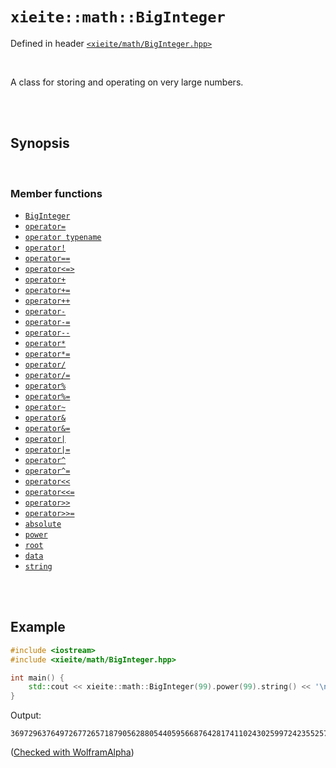 # `xieite::math::BigInteger`
Defined in header [`<xieite/math/BigInteger.hpp>`](../../include/xieite/math/BigInteger.hpp)

<br/>

A class for storing and operating on very large numbers.

<br/><br/>

## Synopsis

<br/>

### Member functions
- [`BigInteger`](../../docs/math/BigInteger/constructor.md)
- [`operator=`](../../docs/math/BigInteger/operatorAssign.md)
- [`operator typename`](../../docs/math/BigInteger/operatorCast.md)
- [`operator!`](../../docs/math/BigInteger/operatorNot.md)
- [`operator==`](../../docs/math/BigInteger/operatorEquals.md)
- [`operator<=>`](../../docs/math/BigInteger/operatorSpaceship.md)
- [`operator+`](../../docs/math/BigInteger/operatorAdd.md)
- [`operator+=`](../../docs/math/BigInteger/operatorAddAssign.md)
- [`operator++`](../../docs/math/BigInteger/operatorIncrement.md)
- [`operator-`](../../docs/math/BigInteger/operatorSubtract.md)
- [`operator-=`](../../docs/math/BigInteger/operatorSubtractAssign.md)
- [`operator--`](../../docs/math/BigInteger/operatorDecrement.md)
- [`operator*`](../../docs/math/BigInteger/operatorMultiply.md)
- [`operator*=`](../../docs/math/BigInteger/operatorMultiplyAssign.md)
- [`operator/`](../../docs/math/BigInteger/operatorDivide.md)
- [`operator/=`](../../docs/math/BigInteger/operatorDivideAssign.md)
- [`operator%`](../../docs/math/BigInteger/operatorModulo.md)
- [`operator%=`](../../docs/math/BigInteger/operatorModuloAssign.md)
- [`operator~`](../../docs/math/BigInteger/operatorBitwiseNot.md)
- [`operator&`](../../docs/math/BigInteger/operatorBitwiseAnd.md)
- [`operator&=`](../../docs/math/BigInteger/operatorBitwiseNotAssign.md)
- [`operator|`](../../docs/math/BigInteger/operatorBitwiseOr.md)
- [`operator|=`](../../docs/math/BigInteger/operatorBitwiseOrAssign.md)
- [`operator^`](../../docs/math/BigInteger/operatorBitwiseXor.md)
- [`operator^=`](../../docs/math/BigInteger/operatorBitwiseXorAssign.md)
- [`operator<<`](../../docs/math/BigInteger/operatorBitwiseShiftLeft.md)
- [`operator<<=`](../../docs/math/BigInteger/operatorBitwiseShiftLeftAssign.md)
- [`operator>>`](../../docs/math/BigInteger/operatorBitwiseShiftRight.md)
- [`operator>>=`](../../docs/math/BigInteger/operatorBitwiseShiftRightAssign.md)
- [`absolute`](../../docs/math/BigInteger/absolute.md)
- [`power`](../../docs/math/BigInteger/power.md)
- [`root`](../../docs/math/BigInteger/root.md)
- [`data`](../../docs/math/BigInteger/data.md)
- [`string`](../../docs/math/BigInteger/string.md)

<br/><br/>

## Example
```cpp
#include <iostream>
#include <xieite/math/BigInteger.hpp>

int main() {
	std::cout << xieite::math::BigInteger(99).power(99).string() << '\n';
}
```
Output:
```
369729637649726772657187905628805440595668764281741102430259972423552570455277523421410650010128232727940978889548326540119429996769494359451621570193644014418071060667659301384999779999159200499899
```
([Checked with WolframAlpha](https://www.wolframalpha.com/input?i=99^99))
